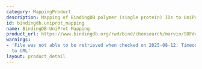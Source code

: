 ```yaml
---
category: MappingProduct
description: Mapping of BindingDB polymer (single protein) IDs to UniProt IDs
id: bindingdb.uniprot_mapping
name: BindingDB-UniProt Mapping
product_url: https://www.bindingdb.org/rwd/bind/chemsearch/marvin/SDFdownload.jsp?download_file=/rwd/bind/BindingDB_UniProt.txt
warnings:
- 'File was not able to be retrieved when checked on 2025-08-12: Timeout connecting
  to URL'
layout: product_detail
---
```

